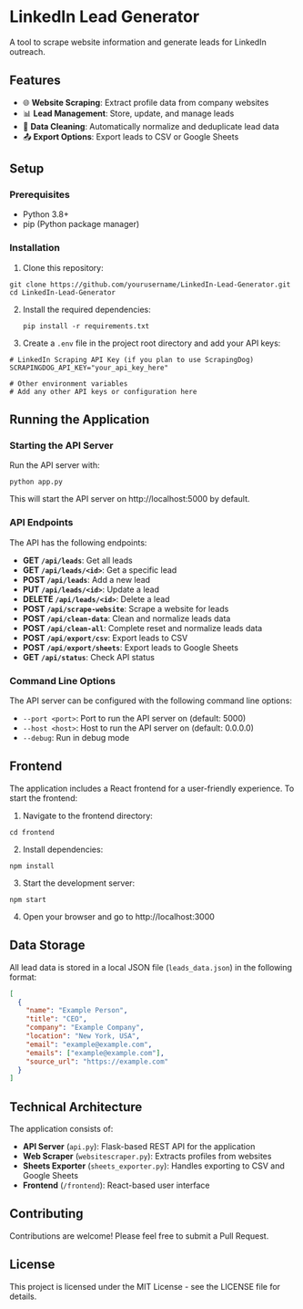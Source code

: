 # LinkedIn Lead Generator

A tool to scrape website information and generate leads for LinkedIn outreach.

## Features

- 🌐 **Website Scraping**: Extract profile data from company websites
- 📊 **Lead Management**: Store, update, and manage leads
- 📝 **Data Cleaning**: Automatically normalize and deduplicate lead data
- 📤 **Export Options**: Export leads to CSV or Google Sheets

## Setup

### Prerequisites

- Python 3.8+
- pip (Python package manager)

### Installation

1. Clone this repository:
```
git clone https://github.com/yourusername/LinkedIn-Lead-Generator.git
cd LinkedIn-Lead-Generator
```

2. Install the required dependencies:
   ```
   pip install -r requirements.txt
   ```

3. Create a `.env` file in the project root directory and add your API keys:
```
# LinkedIn Scraping API Key (if you plan to use ScrapingDog)
SCRAPINGDOG_API_KEY="your_api_key_here"

# Other environment variables
# Add any other API keys or configuration here
```

## Running the Application

### Starting the API Server

Run the API server with:

```
python app.py
```

This will start the API server on http://localhost:5000 by default.

### API Endpoints

The API has the following endpoints:

- **GET `/api/leads`**: Get all leads
- **GET `/api/leads/<id>`**: Get a specific lead
- **POST `/api/leads`**: Add a new lead
- **PUT `/api/leads/<id>`**: Update a lead
- **DELETE `/api/leads/<id>`**: Delete a lead
- **POST `/api/scrape-website`**: Scrape a website for leads
- **POST `/api/clean-data`**: Clean and normalize leads data
- **POST `/api/clean-all`**: Complete reset and normalize leads data
- **POST `/api/export/csv`**: Export leads to CSV
- **POST `/api/export/sheets`**: Export leads to Google Sheets
- **GET `/api/status`**: Check API status

### Command Line Options

The API server can be configured with the following command line options:

- `--port <port>`: Port to run the API server on (default: 5000)
- `--host <host>`: Host to run the API server on (default: 0.0.0.0)
- `--debug`: Run in debug mode

## Frontend

The application includes a React frontend for a user-friendly experience. To start the frontend:

1. Navigate to the frontend directory:
```
cd frontend
```

2. Install dependencies:
```
npm install
```

3. Start the development server:
```
npm start
```

4. Open your browser and go to http://localhost:3000

## Data Storage

All lead data is stored in a local JSON file (`leads_data.json`) in the following format:

```json
[
  {
    "name": "Example Person",
    "title": "CEO",
    "company": "Example Company",
    "location": "New York, USA",
    "email": "example@example.com",
    "emails": ["example@example.com"],
    "source_url": "https://example.com"
  }
]
```

## Technical Architecture

The application consists of:

- **API Server** (`api.py`): Flask-based REST API for the application
- **Web Scraper** (`websitescraper.py`): Extracts profiles from websites
- **Sheets Exporter** (`sheets_exporter.py`): Handles exporting to CSV and Google Sheets
- **Frontend** (`/frontend`): React-based user interface

## Contributing

Contributions are welcome! Please feel free to submit a Pull Request.

## License

This project is licensed under the MIT License - see the LICENSE file for details. 